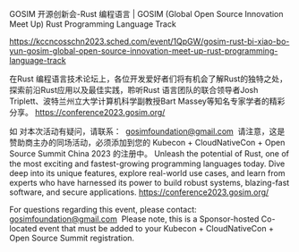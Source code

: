 GOSIM 开源创新会-Rust 编程语言 | GOSIM (Global Open Source Innovation Meet Up) Rust Programming Language Track

https://kccncosschn2023.sched.com/event/1QpGW/gosim-rust-bi-xiao-bo-yun-gosim-global-open-source-innovation-meet-up-rust-programming-language-track

在Rust 编程语言技术论坛上，各位开发爱好者们将有机会了解Rust的独特之处，探索前沿Rust应用以及最佳实践，聆听Rust 语言团队的联合领导者Josh Triplett、波特兰州立大学计算机科学副教授Bart Massey等知名专家学者的精彩分享。 https://conference2023.gosim.org/

如
对本次活动有疑问，请联系：  gosimfoundation@gmail.com 
请注意，这是赞助商主办的同场活动，必须添加到您的 Kubecon + CloudNativeCon + Open Source Summit China 2023 的注册中。 
Unleash the potential of Rust, one of the most exciting and fastest-growing programming languages today. Dive deep into its unique features, explore real-world use cases, and learn from experts who have harnessed its power to build robust systems, blazing-fast software, and secure applications. https://conference2023.gosim.org/

For questions regarding this event, please contact:
gosimfoundation@gmail.com 
Please note, this is a Sponsor-hosted Co-located event that must be added to your Kubecon + CloudNativeCon + Open Source Summit registration.